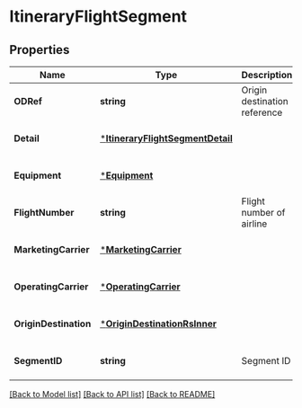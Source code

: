 # ItineraryFlightSegment

## Properties
Name | Type | Description | Notes
------------ | ------------- | ------------- | -------------
**ODRef** | **string** | Origin destination reference | [optional] [default to null]
**Detail** | [***ItineraryFlightSegmentDetail**](ItineraryFlightSegmentDetail.md) |  | [optional] [default to null]
**Equipment** | [***Equipment**](Equipment.md) |  | [optional] [default to null]
**FlightNumber** | **string** | Flight number of airline | [optional] [default to null]
**MarketingCarrier** | [***MarketingCarrier**](MarketingCarrier.md) |  | [optional] [default to null]
**OperatingCarrier** | [***OperatingCarrier**](OperatingCarrier.md) |  | [optional] [default to null]
**OriginDestination** | [***OriginDestinationRsInner**](OriginDestinationRS_Inner.md) |  | [optional] [default to null]
**SegmentID** | **string** | Segment ID | [optional] [default to null]

[[Back to Model list]](../README.md#documentation-for-models) [[Back to API list]](../README.md#documentation-for-api-endpoints) [[Back to README]](../README.md)



